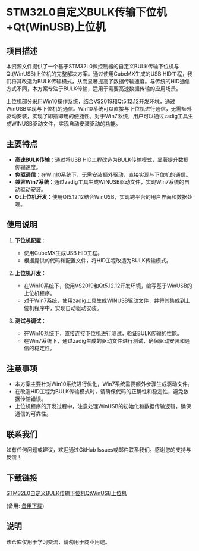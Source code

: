 # STM32L0自定义BULK传输下位机+Qt(WinUSB)上位机

## 项目描述

本资源文件提供了一个基于STM32L0微控制器的自定义BULK传输下位机与Qt(WinUSB)上位机的完整解决方案。通过使用CubeMX生成的USB HID工程，我们将其改造为BULK传输模式，从而显著提高了数据传输速度。与传统的HID通信方式不同，本方案专注于BULK传输，适用于需要高速数据传输的应用场景。

上位机部分采用Win10操作系统，结合VS2019和Qt5.12.12开发环境，通过WinUSB实现与下位机的通信。Win10系统可以直接与下位机进行通信，无需额外驱动安装，实现了即插即用的便捷性。对于Win7系统，用户可以通过zadig工具生成WINUSB驱动文件，实现自动安装驱动的功能。

## 主要特点

- **高速BULK传输**：通过将USB HID工程改造为BULK传输模式，显著提升数据传输速度。
- **免驱通信**：在Win10系统下，无需安装额外驱动，直接实现与下位机的通信。
- **兼容Win7系统**：通过zadig工具生成WINUSB驱动文件，实现Win7系统的自动驱动安装。
- **Qt上位机开发**：使用Qt5.12.12结合WinUSB，实现跨平台的用户界面和数据处理。

## 使用说明

1. **下位机配置**：
   - 使用CubeMX生成USB HID工程。
   - 根据提供的代码和配置文件，将HID工程改造为BULK传输模式。

2. **上位机开发**：
   - 在Win10系统下，使用VS2019和Qt5.12.12开发环境，编写基于WinUSB的上位机程序。
   - 对于Win7系统，使用zadig工具生成WINUSB驱动文件，并将其集成到上位机程序中，实现自动驱动安装。

3. **测试与调试**：
   - 在Win10系统下，直接连接下位机进行测试，验证BULK传输的性能。
   - 在Win7系统下，通过zadig生成的驱动文件进行测试，确保驱动安装和通信的稳定性。

## 注意事项

- 本方案主要针对Win10系统进行优化，Win7系统需要额外步骤生成驱动文件。
- 在改造HID工程为BULK传输模式时，请确保代码的正确性和稳定性，避免数据传输错误。
- 上位机程序的开发过程中，注意处理WinUSB的初始化和数据传输逻辑，确保通信的可靠性。

## 联系我们

如有任何问题或建议，欢迎通过GitHub Issues或邮件联系我们。感谢您的支持与反馈！

## 下载链接
[STM32L0自定义BULK传输下位机QtWinUSB上位机](https://pan.quark.cn/s/3c8ba6eb3778) 

(备用: [备用下载](https://pan.baidu.com/s/1K6zYzkcE9b2y45kYhCbGLA?pwd=1234))

## 说明

该仓库仅用于学习交流，请勿用于商业用途。
